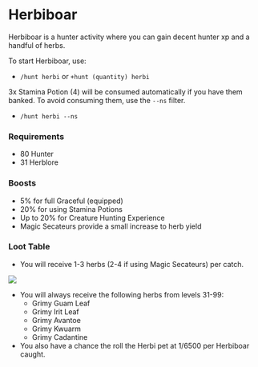 # Herbiboar

Herbiboar is a hunter activity where you can gain decent hunter xp and a handful of herbs.

To start Herbiboar, use:

* `/hunt herbi` or `+hunt (quantity) herbi`

3x Stamina Potion (4) will be consumed automatically if you have them banked. To avoid consuming them, use the `--ns` filter.

* `/hunt herbi --ns`

### Requirements

* 80 Hunter
* 31 Herblore

### Boosts

* 5% for full Graceful (equipped)
* 20% for using Stamina Potions
* Up to 20% for Creature Hunting Experience
* Magic Secateurs provide a small increase to herb yield

### Loot Table

* You will receive 1-3 herbs (2-4 if using Magic Secateurs) per catch.

![](../../.gitbook/assets/Herbi\_loot\_table.png)

* You will always receive the following herbs from levels 31-99:
  * Grimy Guam Leaf
  * Grimy Irit Leaf
  * Grimy Avantoe
  * Grimy Kwuarm
  * Grimy Cadantine
* You also have a chance the roll the Herbi pet at 1/6500 per Herbiboar caught.
